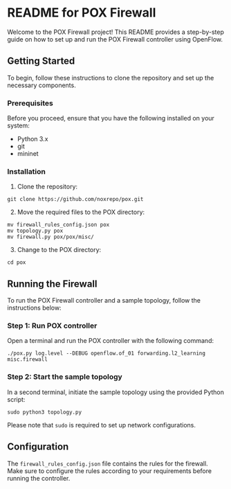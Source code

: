 # README for POX Firewall

Welcome to the POX Firewall project! This README provides a step-by-step guide on how to set up and run the POX Firewall controller using OpenFlow.

## Getting Started

To begin, follow these instructions to clone the repository and set up the necessary components.

### Prerequisites

Before you proceed, ensure that you have the following installed on your system:

- Python 3.x
- git
- mininet

### Installation

1. Clone the repository:

```
git clone https://github.com/noxrepo/pox.git
```

2. Move the required files to the POX directory:
```
mv firewall_rules_config.json pox
mv topology.py pox
mv firewall.py pox/pox/misc/
```
3. Change to the POX directory:
```
cd pox
```
## Running the Firewall

To run the POX Firewall controller and a sample topology, follow the instructions below:

### Step 1: Run POX controller

Open a terminal and run the POX controller with the following command:
```
./pox.py log.level --DEBUG openflow.of_01 forwarding.l2_learning misc.firewall
```
### Step 2: Start the sample topology

In a second terminal, initiate the sample topology using the provided Python script:
```
sudo python3 topology.py
```
Please note that `sudo` is required to set up network configurations.

## Configuration

The `firewall_rules_config.json` file contains the rules for the firewall. Make sure to configure the rules according to your requirements before running the controller.

